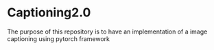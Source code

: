 # Captioning2.0
The purpose of this repository is to have an implementation of a image captioning using pytorch framework
